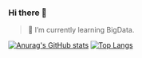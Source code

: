### Hi there 👋
> 🔭 I’m currently learning BigData.
> 
[![Anurag's GitHub stats](https://github-readme-stats.vercel.app/api?username=dadadaguai)](https://github.com/anuraghazra/github-readme-stats)
[![Top Langs](https://github-readme-stats.vercel.app/api/top-langs/?username=anuraghazra&layout=compact)](https://github.com/anuraghazra/github-readme-stats)
